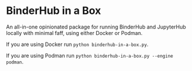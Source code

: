 # BinderHub in a Box

An all-in-one opinionated package for running BinderHub and JupyterHub locally with minimal faff, using either Docker or Podman.

If you are using Docker run `python binderhub-in-a-box.py`.

If you are using Podman run `python binderhub-in-a-box.py --engine podman`.
